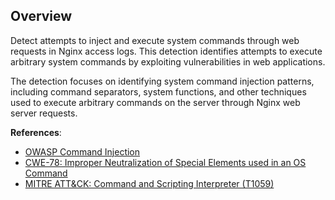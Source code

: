 ## Overview

Detect attempts to inject and execute system commands through web requests in Nginx access logs. This detection identifies attempts to execute arbitrary system commands by exploiting vulnerabilities in web applications.

The detection focuses on identifying system command injection patterns, including command separators, system functions, and other techniques used to execute arbitrary commands on the server through Nginx web server requests.

**References**:
- [OWASP Command Injection](https://owasp.org/www-community/attacks/Command_Injection)
- [CWE-78: Improper Neutralization of Special Elements used in an OS Command](https://cwe.mitre.org/data/definitions/78.html)
- [MITRE ATT&CK: Command and Scripting Interpreter (T1059)](https://attack.mitre.org/techniques/T1059/) 